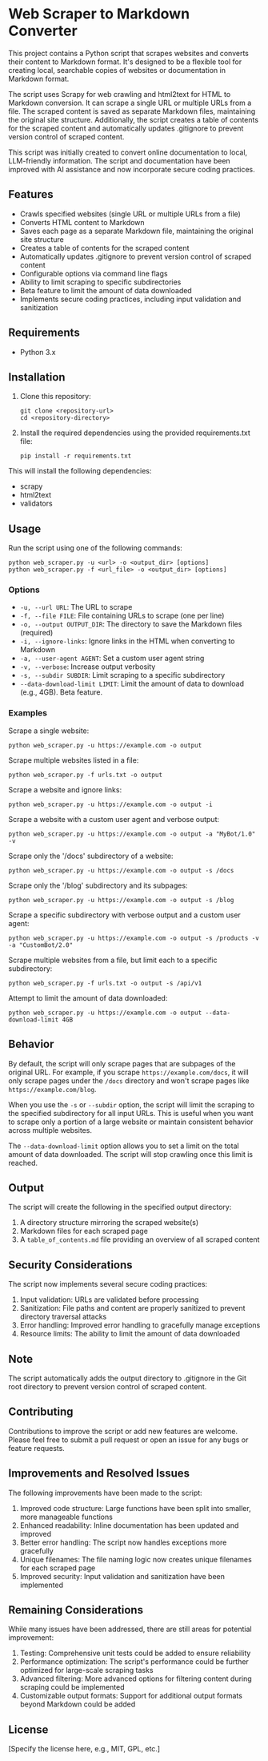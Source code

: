 # Web Scraper to Markdown Converter

This project contains a Python script that scrapes websites and converts their content to Markdown format. It's designed to be a flexible tool for creating local, searchable copies of websites or documentation in Markdown format.

The script uses Scrapy for web crawling and html2text for HTML to Markdown conversion. It can scrape a single URL or multiple URLs from a file. The scraped content is saved as separate Markdown files, maintaining the original site structure. Additionally, the script creates a table of contents for the scraped content and automatically updates .gitignore to prevent version control of scraped content.

This script was initially created to convert online documentation to local, LLM-friendly information. The script and documentation have been improved with AI assistance and now incorporate secure coding practices.

## Features

- Crawls specified websites (single URL or multiple URLs from a file)
- Converts HTML content to Markdown
- Saves each page as a separate Markdown file, maintaining the original site structure
- Creates a table of contents for the scraped content
- Automatically updates .gitignore to prevent version control of scraped content
- Configurable options via command line flags
- Ability to limit scraping to specific subdirectories
- Beta feature to limit the amount of data downloaded
- Implements secure coding practices, including input validation and sanitization

## Requirements

- Python 3.x

## Installation

1. Clone this repository:
   ```
   git clone <repository-url>
   cd <repository-directory>
   ```

2. Install the required dependencies using the provided requirements.txt file:
   ```
   pip install -r requirements.txt
   ```

This will install the following dependencies:
- scrapy
- html2text
- validators

## Usage

Run the script using one of the following commands:

```
python web_scraper.py -u <url> -o <output_dir> [options]
python web_scraper.py -f <url_file> -o <output_dir> [options]
```

### Options

- `-u, --url URL`: The URL to scrape
- `-f, --file FILE`: File containing URLs to scrape (one per line)
- `-o, --output OUTPUT_DIR`: The directory to save the Markdown files (required)
- `-i, --ignore-links`: Ignore links in the HTML when converting to Markdown
- `-a, --user-agent AGENT`: Set a custom user agent string
- `-v, --verbose`: Increase output verbosity
- `-s, --subdir SUBDIR`: Limit scraping to a specific subdirectory
- `--data-download-limit LIMIT`: Limit the amount of data to download (e.g., 4GB). Beta feature.

### Examples

Scrape a single website:
```
python web_scraper.py -u https://example.com -o output
```

Scrape multiple websites listed in a file:
```
python web_scraper.py -f urls.txt -o output
```

Scrape a website and ignore links:
```
python web_scraper.py -u https://example.com -o output -i
```

Scrape a website with a custom user agent and verbose output:
```
python web_scraper.py -u https://example.com -o output -a "MyBot/1.0" -v
```

Scrape only the '/docs' subdirectory of a website:
```
python web_scraper.py -u https://example.com -o output -s /docs
```

Scrape only the '/blog' subdirectory and its subpages:
```
python web_scraper.py -u https://example.com -o output -s /blog
```

Scrape a specific subdirectory with verbose output and a custom user agent:
```
python web_scraper.py -u https://example.com -o output -s /products -v -a "CustomBot/2.0"
```

Scrape multiple websites from a file, but limit each to a specific subdirectory:
```
python web_scraper.py -f urls.txt -o output -s /api/v1
```

Attempt to limit the amount of data downloaded:
```
python web_scraper.py -u https://example.com -o output --data-download-limit 4GB
```

## Behavior

By default, the script will only scrape pages that are subpages of the original URL. For example, if you scrape `https://example.com/docs`, it will only scrape pages under the `/docs` directory and won't scrape pages like `https://example.com/blog`.

When you use the `-s` or `--subdir` option, the script will limit the scraping to the specified subdirectory for all input URLs. This is useful when you want to scrape only a portion of a large website or maintain consistent behavior across multiple websites.

The `--data-download-limit` option allows you to set a limit on the total amount of data downloaded. The script will stop crawling once this limit is reached.

## Output

The script will create the following in the specified output directory:

1. A directory structure mirroring the scraped website(s)
2. Markdown files for each scraped page
3. A `table_of_contents.md` file providing an overview of all scraped content

## Security Considerations

The script now implements several secure coding practices:

1. Input validation: URLs are validated before processing
2. Sanitization: File paths and content are properly sanitized to prevent directory traversal attacks
3. Error handling: Improved error handling to gracefully manage exceptions
4. Resource limits: The ability to limit the amount of data downloaded

## Note

The script automatically adds the output directory to .gitignore in the Git root directory to prevent version control of scraped content.

## Contributing

Contributions to improve the script or add new features are welcome. Please feel free to submit a pull request or open an issue for any bugs or feature requests.

## Improvements and Resolved Issues

The following improvements have been made to the script:

1. Improved code structure: Large functions have been split into smaller, more manageable functions
2. Enhanced readability: Inline documentation has been updated and improved
3. Better error handling: The script now handles exceptions more gracefully
4. Unique filenames: The file naming logic now creates unique filenames for each scraped page
5. Improved security: Input validation and sanitization have been implemented

## Remaining Considerations

While many issues have been addressed, there are still areas for potential improvement:

1. Testing: Comprehensive unit tests could be added to ensure reliability
2. Performance optimization: The script's performance could be further optimized for large-scale scraping tasks
3. Advanced filtering: More advanced options for filtering content during scraping could be implemented
4. Customizable output formats: Support for additional output formats beyond Markdown could be added

## License

[Specify the license here, e.g., MIT, GPL, etc.]
